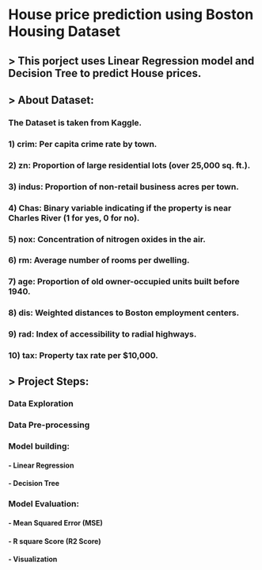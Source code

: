 # House price prediction using Boston Housing Dataset
## > This porject uses Linear Regression model and Decision Tree to predict House prices.
## > About Dataset:
### The Dataset is taken from Kaggle.
### 1) crim: Per capita crime rate by town.
### 2) zn: Proportion of large residential lots (over 25,000 sq. ft.).
### 3) indus: Proportion of non-retail business acres per town.
### 4) Chas: Binary variable indicating if the property is near Charles River (1 for yes, 0 for no).
### 5) nox: Concentration of nitrogen oxides in the air.
### 6) rm: Average number of rooms per dwelling.
### 7) age: Proportion of old owner-occupied units built before 1940.
### 8) dis: Weighted distances to Boston employment centers.
### 9) rad: Index of accessibility to radial highways.
### 10) tax: Property tax rate per $10,000.
## > Project Steps:
### Data Exploration
### Data Pre-processing
### Model building:
#### - Linear Regression
#### - Decision Tree
### Model Evaluation:
#### - Mean Squared Error (MSE)
#### - R square Score (R2 Score)
#### - Visualization
